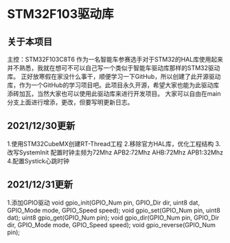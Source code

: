 # STM32F103驱动库

## 关于本项目
主控：STM32F103C8T6
作为一名智能车参赛选手对于STM32的HAL库使用起来并不熟悉，我就在想可不可以自己写一个类似于智能车驱动库那样的STM32驱动库。
正好放寒假在家没什么事干，顺便学习一下GitHub，所以创建了此开源驱动库，作为一个GitHub的学习项目吧。此项目永久开源，希望大家也能为此驱动库添砖加瓦，当然大家也可以使用此驱动库来进行开发项目。
大家可以自由在main分支上面进行增添，更改，但要写明更新日志。


## 2021/12/30更新
1.使用STM32CubeMX创建RT-Thread工程
2.移除官方HAL库，优化工程结构
3.改写SystemInit    配置时钟主频为72Mhz APB2:72Mhz AHB:72Mhz APB1:32Mhz
4.配置Systick心跳时钟

## 2021/12/31更新
1.添加GPIO驱动
void gpio_init(GPIO_Num pin, GPIO_Dir dir, uint8 dat, GPIO_Mode mode, GPIO_Speed speed);
void gpio_set(GPIO_Num pin, uint8 dat);
uint8 gpio_get(GPIO_Num pin);
void gpio_dir(GPIO_Num pin, GPIO_Dir dir, GPIO_Mode mode, GPIO_Speed speed);
void gpio_reverse(GPIO_Num pin);